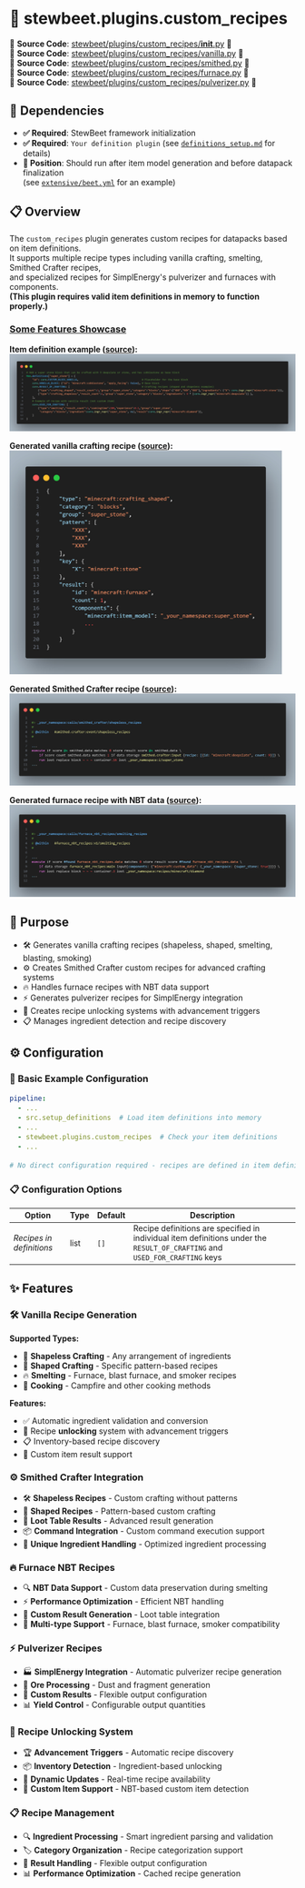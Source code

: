 
# 🍳 stewbeet.plugins.custom_recipes

📄 **Source Code**: [stewbeet/plugins/custom_recipes/__init__.py](../../python_package/stewbeet/plugins/custom_recipes/__init__.py) 🔗<br>
📄 **Source Code**: [stewbeet/plugins/custom_recipes/vanilla.py](../../python_package/stewbeet/plugins/custom_recipes/vanilla.py) 🔗<br>
📄 **Source Code**: [stewbeet/plugins/custom_recipes/smithed.py](../../python_package/stewbeet/plugins/custom_recipes/smithed.py) 🔗<br>
📄 **Source Code**: [stewbeet/plugins/custom_recipes/furnace.py](../../python_package/stewbeet/plugins/custom_recipes/furnace.py) 🔗<br>
📄 **Source Code**: [stewbeet/plugins/custom_recipes/pulverizer.py](../../python_package/stewbeet/plugins/custom_recipes/pulverizer.py) 🔗<br>

## 🔗 Dependencies
- **✅ Required**: StewBeet framework initialization
- **✅ Required**: `Your definition plugin` (see [`definitions_setup.md`](../definitions_setup.md) for details)
- **📍 Position**: Should run after item model generation and before datapack finalization<br>
(see [`extensive/beet.yml`](../../templates/extensive/beet.yml) for an example)

## 📋 Overview
The `custom_recipes` plugin generates custom recipes for datapacks based on item definitions.<br>
It supports multiple recipe types including vanilla crafting, smelting, Smithed Crafter recipes,<br>
and specialized recipes for SimplEnergy's pulverizer and furnaces with components.<br>
**(This plugin requires valid item definitions in memory to function properly.)**

### <u>Some Features Showcase</u>

**Item definition example ([source](../../templates/extensive/src/setup_definitions.py)):**<br>
<img src="img/custom_recipes.item_definition.jpg">

**Generated vanilla crafting recipe ([source](../../templates/extensive/build/datapack/data/_your_namespace/recipe/super_stone.json)):**<br>
<img src="img/custom_recipes.vanilla_recipe.jpg" style="width: min(480px, 100%)">

**Generated Smithed Crafter recipe ([source](../../templates/extensive/build/datapack/data/_your_namespace/function/calls/smithed_crafter/shapeless_recipes.mcfunction)):**<br>
<img src="img/custom_recipes.smithed_recipe.jpg">

**Generated furnace recipe with NBT data ([source](../../templates/extensive/build/datapack/data/_your_namespace/function/calls/furnace_nbt_recipes/smelting_recipes.mcfunction)):**<br>
<img src="img/custom_recipes.furnace_recipe.jpg">

## 🎯 Purpose
- 🛠️ Generates vanilla crafting recipes (shapeless, shaped, smelting, blasting, smoking)
- ⚙️ Creates Smithed Crafter custom recipes for advanced crafting systems
- 🔥 Handles furnace recipes with NBT data support
- ⚡ Generates pulverizer recipes for SimplEnergy integration
- 🎁 Creates recipe unlocking systems with advancement triggers
- 📋 Manages ingredient detection and recipe discovery

## ⚙️ Configuration

### 🎯 Basic Example Configuration
```yaml
pipeline:
  - ...
  - src.setup_definitions  # Load item definitions into memory
  - ...
  - stewbeet.plugins.custom_recipes  # Check your item definitions
  - ...

# No direct configuration required - recipes are defined in item definitions (see feature showcase)
```

### 📋 Configuration Options

| Option | Type | Default | Description |
|--------|------|---------|-------------|
| *Recipes in definitions* | list | `[]` | Recipe definitions are specified in individual item definitions under the `RESULT_OF_CRAFTING` and `USED_FOR_CRAFTING` keys |

## ✨ Features

### 🛠️ Vanilla Recipe Generation
**Supported Types:**
- 🔲 **Shapeless Crafting** - Any arrangement of ingredients
- 📐 **Shaped Crafting** - Specific pattern-based recipes
- 🔥 **Smelting** - Furnace, blast furnace, and smoker recipes
- 🍖 **Cooking** - Campfire and other cooking methods

**Features:**
- ✅ Automatic ingredient validation and conversion
- 🎁 Recipe **unlocking** system with advancement triggers
- 📋 Inventory-based recipe discovery
- 🔄 Custom item result support

### ⚙️ Smithed Crafter Integration
- 🛠️ **Shapeless Recipes** - Custom crafting without patterns
- 📐 **Shaped Recipes** - Pattern-based custom crafting
- 🎯 **Loot Table Results** - Advanced result generation
- 📦 **Command Integration** - Custom command execution support
- 🔧 **Unique Ingredient Handling** - Optimized ingredient processing

### 🔥 Furnace NBT Recipes
- 🔍 **NBT Data Support** - Custom data preservation during smelting
- ⚡ **Performance Optimization** - Efficient NBT handling
- 🎯 **Custom Result Generation** - Loot table integration
- 🔄 **Multi-type Support** - Furnace, blast furnace, smoker compatibility

### ⚡ Pulverizer Recipes
- 🏭 **SimplEnergy Integration** - Automatic pulverizer recipe generation
- 💎 **Ore Processing** - Dust and fragment generation
- 🔧 **Custom Results** - Flexible output configuration
- 📊 **Yield Control** - Configurable output quantities

### 🎁 Recipe Unlocking System
- 🏆 **Advancement Triggers** - Automatic recipe discovery
- 📦 **Inventory Detection** - Ingredient-based unlocking
- 🔄 **Dynamic Updates** - Real-time recipe availability
- 🎯 **Custom Item Support** - NBT-based custom item detection

### 📋 Recipe Management
- 🔍 **Ingredient Processing** - Smart ingredient parsing and validation
- 🏷️ **Category Organization** - Recipe categorization support
- 🎯 **Result Handling** - Flexible output configuration
- 📊 **Performance Optimization** - Cached recipe generation

